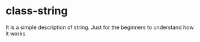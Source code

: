 # class-string
It is a simple description of string. Just for the beginners to understand how it works

